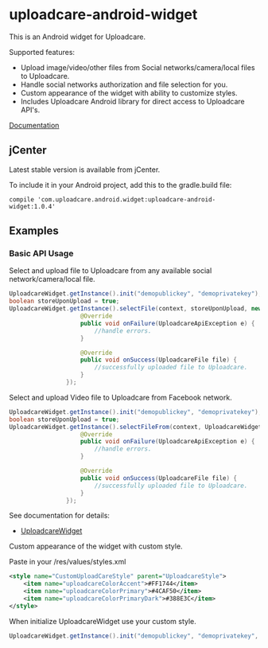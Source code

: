 uploadcare-android-widget
===============

This is an Android widget for Uploadcare.

Supported features:

- Upload image/video/other files from Social networks/camera/local files to Uploadcare.
- Handle social networks authorization and file selection for you.
- Custom appearance of the widget with ability to customize styles.
- Includes Uploadcare Android library for direct access to Uploadcare API's.

[Documentation](http://uploadcare.github.io/uploadcare-android/index.html)

## jCenter

Latest stable version is available from jCenter.

To include it in your Android project, add this to the gradle.build file:

```
compile 'com.uploadcare.android.widget:uploadcare-android-widget:1.0.4'

```

## Examples

### Basic API Usage

Select and upload file to Uploadcare from any available social network/camera/local file.
```java
UploadcareWidget.getInstance().init("demopublickey", "demoprivatekey");
boolean storeUponUpload = true;
UploadcareWidget.getInstance().selectFile(context, storeUponUpload, new UploadcareFileCallback() {
                    @Override
                    public void onFailure(UploadcareApiException e) {
                        //handle errors.
                    }

                    @Override
                    public void onSuccess(UploadcareFile file) {
                        //successfully uploaded file to Uploadcare.
                    }
                });
```

Select and upload Video file to Uploadcare from Facebook network.
```java
UploadcareWidget.getInstance().init("demopublickey", "demoprivatekey");
boolean storeUponUpload = true;
UploadcareWidget.getInstance().selectFileFrom(context, UploadcareWidget.SOCIAL_NETWORK_FACEBOOK, UploadcareWidget.FILE_TYPE_VIDEO, storeUponUpload, new UploadcareFileCallback() {
                    @Override
                    public void onFailure(UploadcareApiException e) {
                        //handle errors.
                    }

                    @Override
                    public void onSuccess(UploadcareFile file) {
                        //successfully uploaded file to Uploadcare.
                    }
                });
```

See documentation for details:

* [UploadcareWidget](http://uploadcare.github.io/uploadcare-android/com/uploadcare/android/widget/controller/UploadcareWidget.html)

Custom appearance of the widget with custom style.

Paste in your /res/values/styles.xml
```xml
<style name="CustomUploadCareStyle" parent="UploadcareStyle">
    <item name="uploadcareColorAccent">#FF1744</item>
    <item name="uploadcareColorPrimary">#4CAF50</item>
    <item name="uploadcareColorPrimaryDark">#388E3C</item>
</style>
```

When initialize UploadcareWidget use your custom style.
```java
UploadcareWidget.getInstance().init("demopublickey", "demoprivatekey", R.style.CustomUploadCareStyle);
```